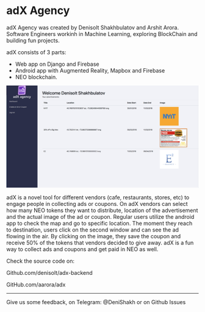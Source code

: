 # adX Agency

adX Agency was created by Denisolt Shakhbulatov and Arshit Arora. Software Engineers workinh in Machine Learning, exploring BlockChain and building fun projects.

adX consists of 3 parts:

- Web app on Django and Firebase
- Android app with Augmented Reality, Mapbox and Firebase
- NEO blockchain.

![alt tag](https://github.com/Denisolt/adX-backend/blob/master/UI.png)

adX is a novel tool for different vendors (cafe, restaurants, stores, etc) to engage people in collecting ads or coupons. On adX vendors can select how many NEO tokens they want to distribute, location of the advertisement and the actual image of the ad or coupon. Regular users utilize the android app to check the map and go to specific location. The moment they reach to destination, users click on the second window and can see the ad flowing in the air. By clicking on the image, they save the coupon and receive 50% of the tokens that vendors decided to give away. adX is a fun way to collect ads and coupons and get paid in NEO as well. 

Check the source code on:

Github.com/denisolt/adx-backend

GitHub.com/aarora/adx

______

Give us some feedback, on Telegram: @DeniShakh or on Github Issues

 
